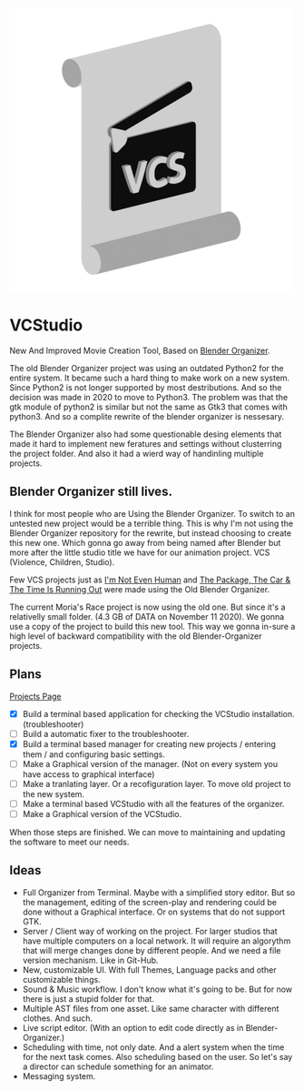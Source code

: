 ![BLENDER-ORGANIZER](icon.png)

# VCStudio

New And Improved Movie Creation Tool, Based on [Blender Organizer](https://github.com/JYamihud/blender-organizer).

The old Blender Organizer project was using an outdated Python2 for the entire system.
It became such a hard thing to make work on a new system. Since Python2 is not longer supported by most destributions. And so the decision was made in 2020 to move to Python3. The problem was that the gtk module of python2 is similar but not the same as Gtk3 that comes with python3. And so a complite rewrite of the blender organizer is nessesary.

The Blender Organizer also had some questionable desing elements that made it hard to implement new feratures and settings without clusterring the project folder. And also it had a wierd way of handinling multiple projects.

## Blender Organizer still lives.
I think for most people who are Using the Blender Organizer. To switch to an untested new project would be a terrible thing. This is why I'm not using the Blender Organizer repository for the rewrite, but instead choosing to create this new one. Which gonna go away from being named after Blender but more after the little studio title we have for our animation project. VCS (Violence, Children, Studio).

Few VCS projects just as [I'm Not Even Human](https://open.lbry.com/@VCS:7/Imnotevenhumanshortfilm:3?r=HnvEmZbrkAHCcWf7PDVzShfp4xafcBMW) and [The Package, The Car & The Time Is Running Out](https://open.lbry.com/@VCS:7/ThePackageTheCarAndTheTimeIsRunningOut:3?r=HnvEmZbrkAHCcWf7PDVzShfp4xafcBMW) were made using the Old Blender Organizer. 

The current Moria's Race project is now using the old one. But since it's a relativelly small folder. (4.3 GB of DATA on November 11 2020). We gonna use a copy of the project to build this new tool. This way we gonna in-sure a high level of backward compatibility with the old Blender-Organizer projects.

## Plans

[Projects Page](https://github.com/JYamihud/VCStudio/projects)

- [x] Build a terminal based application for checking the VCStudio installation. (troubleshooter)
- [ ] Build a automatic fixer to the troubleshooter.
- [x] Build a terminal based manager for creating new projects / entering them / and configuring basic settings.
- [ ] Make a Graphical version of the manager. (Not on every system you have access to graphical interface)
- [ ] Make a tranlating layer. Or a recofiguration layer. To move old project to the new system.
- [ ] Make a terminal based VCStudio with all the features of the organizer.
- [ ] Make a Graphical version of the VCStudio.

When those steps are finished. We can move to maintaining and updating the software to meet our needs.

## Ideas

* Full Organizer from Terminal. Maybe with a simplified story editor. But so the management, editing of the screen-play and rendering could be done without a Graphical interface. Or on systems that do not support GTK.
* Server / Client way of working on the project. For larger studios that have multiple computers on a local network. It will require an algorythm that will merge changes done by different people. And we need a file version mechanism. Like in Git-Hub.
* New, customizable UI. With full Themes, Language packs and other customizable things.
* Sound & Music workflow. I don't know what it's going to be. But for now there is just a stupid folder for that.
* Multiple AST files from one asset. Like same character with different clothes. And such.
* Live script editor. (With an option to edit code directly as in Blender-Organizer.)
* Scheduling with time, not only date. And a alert system when the time for the next task comes. Also scheduling based on the user. So let's say a director can schedule something for an animator.
* Messaging system.
